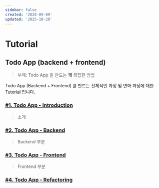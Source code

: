 ```yaml
---
sidebar: false
created: '2020-09-09'
updated: '2025-10-20'
---
```


# Tutorial

## Todo App (backend + frontend)

> 부제: Todo App 을 만드는 **꽤** 복잡한 방법

Todo App (Backend + Frontend) 를 만드는 전체적인 과정 및 변화 과정에 대한 Tutorial 입니다.

### [#1. Todo App - Introduction](./todo/todoapp.1.md)

> 소개

### [#2. Todo App - Backend](./todo/todoapp.2.md)

> Backend 부분

### [#3. Todo App - Frontend](./todo/todoapp.3.md)

> Frontend 부분

### [#4. Todo App - Refactoring](./todo/todoapp.4.md)
